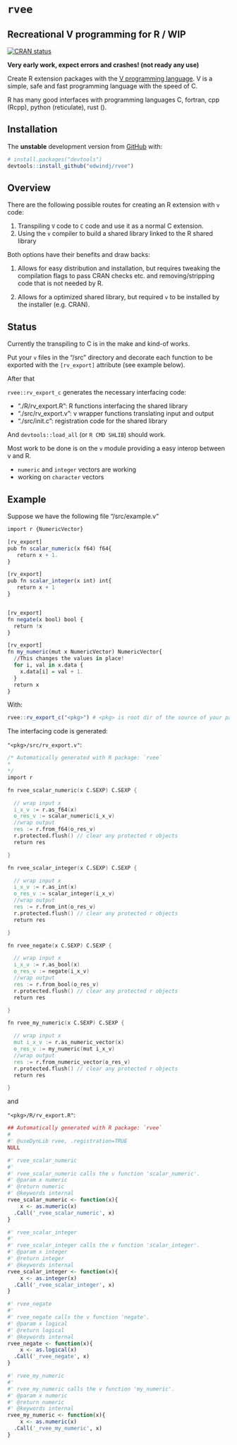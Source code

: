 
<!-- README.md is generated from README.Rmd. Please edit that file -->

# `rvee`

## Recreational V programming for R / WIP

<!-- badges: start -->

[![CRAN
status](https://www.r-pkg.org/badges/version/rvee)](https://CRAN.R-project.org/package=rvee)
<!-- badges: end -->

**Very early work, expect errors and crashes! (not ready any use)**

Create R extension packages with the [V programming
language](https://vlang.io). V is a simple, safe and fast programming
language with the speed of C.

R has many good interfaces with programming languages C, fortran, cpp
(Rcpp), python (reticulate), rust ().

## Installation

The **unstable** development version from [GitHub](https://github.com/)
with:

``` r
# install.packages("devtools")
devtools::install_github("edwindj/rvee")
```

## Overview

There are the following possible routes for creating an R extension with
`v` code:

1.  Transpiling `V` code to `C` code and use it as a normal C extension.
2.  Using the `v` compiler to build a shared library linked to the R
    shared library

Both options have their benefits and draw backs:

1.  Allows for easy distribution and installation, but requires tweaking
    the compilation flags to pass CRAN checks etc. and
    removing/stripping code that is not needed by R.

2.  Allows for a optimized shared library, but required `v` to be
    installed by the installer (e.g. CRAN).

## Status

Currently the transpiling to C is in the make and kind-of works.

Put your `v` files in the “<pkg>/src” directory and decorate each
function to be exported with the `[rv_export]` attribute (see example
below).

After that

`rvee::rv_export_c` generates the necessary interfacing code:

-   “./R/rv\_export.R”: R functions interfacing the shared library
-   “./src/rv\_export.v”: v wrapper functions translating input and
    output
-   “./src/init.c”: registration code for the shared library

And `devtools::load_all` (or `R CMD SHLIB`) should work.

Most work to be done is on the `v` module providing a easy interop
between v and R.

-   `numeric` and `integer` vectors are working
-   working on `character` vectors

## Example

Suppose we have the following file “<pkg>/src/example.v”

``` r
import r {NumericVector}

[rv_export]
pub fn scalar_numeric(x f64) f64{
   return x + 1.
}

[rv_export]
pub fn scalar_integer(x int) int{
   return x + 1
}


[rv_export]
fn negate(x bool) bool {
  return !x
}

[rv_export]
fn my_numeric(mut x NumericVector) NumericVector{
  //This changes the values in place!
  for i, val in x.data {
    x.data[i] = val + 1.
  }
  return x
}
```

With:

``` r
rvee::rv_export_c("<pkg>") # <pkg> is root dir of the source of your package...
```

The interfacing code is generated:

`"<pkg>/src/rv_export.v"`:

``` v
/* Automatically generated with R package: `rvee`
*
*/
import r

fn rvee_scalar_numeric(x C.SEXP) C.SEXP {

  // wrap input x
  i_x_v := r.as_f64(x)
  o_res_v := scalar_numeric(i_x_v)
  //wrap output
  res := r.from_f64(o_res_v)
  r.protected.flush() // clear any protected r objects
  return res

}

fn rvee_scalar_integer(x C.SEXP) C.SEXP {

  // wrap input x
  i_x_v := r.as_int(x)
  o_res_v := scalar_integer(i_x_v)
  //wrap output
  res := r.from_int(o_res_v)
  r.protected.flush() // clear any protected r objects
  return res

}

fn rvee_negate(x C.SEXP) C.SEXP {

  // wrap input x
  i_x_v := r.as_bool(x)
  o_res_v := negate(i_x_v)
  //wrap output
  res := r.from_bool(o_res_v)
  r.protected.flush() // clear any protected r objects
  return res

}

fn rvee_my_numeric(x C.SEXP) C.SEXP {

  // wrap input x
  mut i_x_v := r.as_numeric_vector(x)
  o_res_v := my_numeric(mut i_x_v)
  //wrap output
  res := r.from_numeric_vector(o_res_v)
  r.protected.flush() // clear any protected r objects
  return res

}
```

and

`"<pkg>/R/rv_export.R"`:

``` r
## Automatically generated with R package: `rvee`
#
#' @useDynLib rvee, .registration=TRUE
NULL

#' rvee_scalar_numeric
#'
#' rvee_scalar_numeric calls the v function 'scalar_numeric'.
#' @param x numeric
#' @return numeric
#' @keywords internal
rvee_scalar_numeric <- function(x){
    x <- as.numeric(x)
  .Call('_rvee_scalar_numeric', x)
}

#' rvee_scalar_integer
#'
#' rvee_scalar_integer calls the v function 'scalar_integer'.
#' @param x integer
#' @return integer
#' @keywords internal
rvee_scalar_integer <- function(x){
    x <- as.integer(x)
  .Call('_rvee_scalar_integer', x)
}

#' rvee_negate
#'
#' rvee_negate calls the v function 'negate'.
#' @param x logical
#' @return logical
#' @keywords internal
rvee_negate <- function(x){
    x <- as.logical(x)
  .Call('_rvee_negate', x)
}

#' rvee_my_numeric
#'
#' rvee_my_numeric calls the v function 'my_numeric'.
#' @param x numeric
#' @return numeric
#' @keywords internal
rvee_my_numeric <- function(x){
    x <- as.numeric(x)
  .Call('_rvee_my_numeric', x)
}
```
